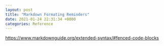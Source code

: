 ```yaml
---
layout: post
title: "Markdown Formating Reminders"
date: 2021-01-24 22:31:34 +0000
categories: Reference
---
```


https://www.markdownguide.org/extended-syntax/#fenced-code-blocks
